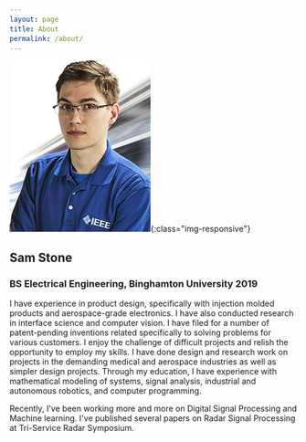```yaml
---
layout: page
title: About
permalink: /about/
---
```


![image-title-here](/_img/samstone_headshot.png){:class="img-responsive"}
## Sam Stone ## 
### BS Electrical Engineering, Binghamton University 2019 ###

I have experience in product design, specifically with injection molded products and aerospace-grade electronics. I have also conducted research in interface science and computer vision. I have filed for a number of patent-pending inventions related specifically to solving problems for various customers. I enjoy the challenge of difficult projects and relish the opportunity to employ my skills. I have done design and research work on projects in the demanding medical and aerospace industries as well as simpler design projects. Through my education, I have experience with mathematical modeling of systems, signal analysis, industrial and autonomous robotics, and computer programming.

Recently, I've been working more and more on Digital Signal Processing and Machine learning. I've published several papers on Radar Signal Processing at Tri-Service Radar Symposium. 